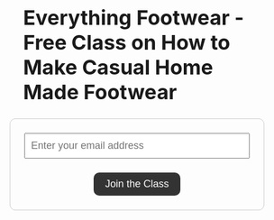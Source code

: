 <html>
  <head>
    <title>Everything Footwear - Free Class on How to Make Casual Home Made Footwear</title>
    <style>
      /* Add some styling to make the page visually appealing */
      .container {
        display: flex;
        flex-direction: column;
        align-items: center;
        padding: 50px;
      }
      h1 {
        font-size: 36px;
        font-weight: bold;
        margin-bottom: 25px;
      }
      form {
        width: 400px;
        display: flex;
        flex-direction: column;
        align-items: center;
        padding: 25px;
        border: 1px solid #ccc;
        border-radius: 10px;
      }
      input[type="email"] {
        width: 100%;
        padding: 10px;
        font-size: 18px;
        margin-bottom: 25px;
      }
      input[type="submit"] {
        padding: 10px 20px;
        font-size: 18px;
        background-color: #333;
        color: #fff;
        border: none;
        border-radius: 10px;
        cursor: pointer;
      }
    </style>
  </head>
  <body>
    <div class="container">
      <h1>Everything Footwear - Free Class on How to Make Casual Home Made Footwear</h1>
      <form action="https://api.whatsapp.com/send?phone=YOUR_WHATSAPP_NUMBER" method="post">
        <input type="email" placeholder="Enter your email address" required>
        <input type="submit" value="Join the Class">
      </form>
    </div>
  </body>
</html>

